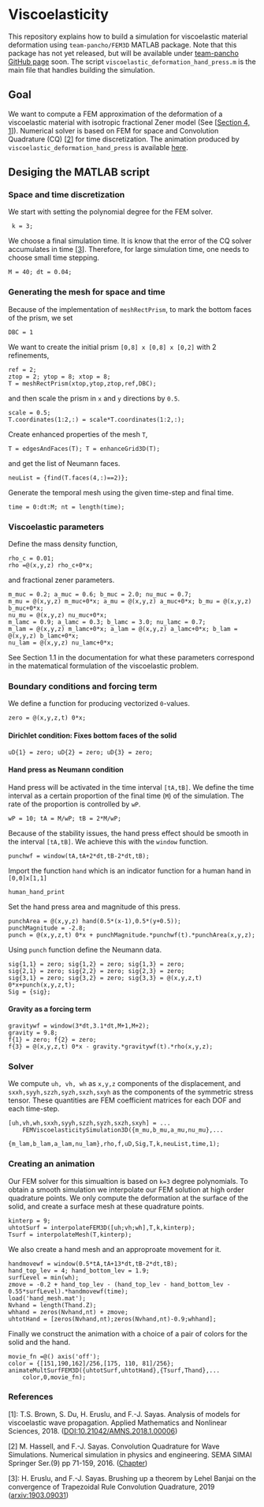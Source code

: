# Viscoelasticity
This repository explains how to build a simulation for viscoelastic material deformation using `team-pancho/FEM3D` MATLAB package. Note that this package has not yet released, but will be available under [team-pancho GitHub page](https://github.com/team-pancho) soon. The script `viscoelastic_deformation_hand_press.m` is the main file that handles building the simulation. 

## Goal
We want to compute a FEM approximation of the deformation of a viscoelastic material with isotropic fractional Zener model (See \[[Section 4, 1](https://github.com/heruslu/Viscoelasticity/blob/master/README.md#references)\]).
Numerical solver is based on FEM for space and Convolution Quadrature (CQ) \[[2](https://github.com/heruslu/Viscoelasticity/blob/master/README.md#references)\] for time discretization. The animation produced by `viscoelastic_deformation_hand_press` is available [here](https://youtu.be/KWdFGECue0g). 

## Desiging the MATLAB script

### Space and time discretization
We start with setting the polynomial degree for the FEM solver. 

`` k = 3;``

We choose a final simulation time. It is know that the error of the CQ solver accumulates in time \[[3](https://github.com/heruslu/Viscoelasticity/blob/master/README.md#references)\]. Therefore, for large simulation time, one needs to choose small time stepping.

``
M = 40;
dt = 0.04;
``

### Generating the mesh for space and time
Because of the implementation of `meshRectPrism`, to mark the bottom faces of the prism, we set
 
``DBC = 1``
 
We want to create the initial prism `[0,8] x [0,8] x [0,2]` with 2 refinements,
 
```
ref = 2;
ztop = 2; ytop = 8; xtop = 8;
T = meshRectPrism(xtop,ytop,ztop,ref,DBC);
```
and then scale the prism in `x` and `y` directions by `0.5`.
```
scale = 0.5; 
T.coordinates(1:2,:) = scale*T.coordinates(1:2,:);
```
Create enhanced properties of the mesh `T`,
```
T = edgesAndFaces(T); T = enhanceGrid3D(T);
```
and get the list of Neumann faces.
```
neuList = {find(T.faces(4,:)==2)};
```

Generate the temporal mesh using the given time-step and final time.
```
time = 0:dt:M; nt = length(time);
```

### Viscoelastic parameters
Define the mass density function,
```
rho_c = 0.01;
rho =@(x,y,z) rho_c+0*x;
```
and fractional zener parameters.
```
m_muc = 0.2; a_muc = 0.6; b_muc = 2.0; nu_muc = 0.7; 
m_mu = @(x,y,z) m_muc+0*x; a_mu = @(x,y,z) a_muc+0*x; b_mu = @(x,y,z) b_muc+0*x;
nu_mu = @(x,y,z) nu_muc+0*x;
m_lamc = 0.9; a_lamc = 0.3; b_lamc = 3.0; nu_lamc = 0.7;
m_lam = @(x,y,z) m_lamc+0*x; a_lam = @(x,y,z) a_lamc+0*x; b_lam = @(x,y,z) b_lamc+0*x;
nu_lam = @(x,y,z) nu_lamc+0*x;
```
See Section 1.1 in the documentation for what these parameters correspond in the matematical formulation of the viscoelastic problem. 

### Boundary conditions and forcing term
We define a function for producing vectorized `0`-values.
```
zero = @(x,y,z,t) 0*x;
```
#### Dirichlet condition: Fixes bottom faces of the solid
```
uD{1} = zero; uD{2} = zero; uD{3} = zero;
```
#### Hand press as Neumann condition
Hand press will be activated in the time interval `[tA,tB]`. We define the time interval as a certain proportion of the final time (`M`) of the simulation. The rate of the proportion is controlled by `wP`.
```
wP = 10; tA = M/wP; tB = 2*M/wP;
```
Because of the stability issues, the hand press effect should be smooth in the interval `[tA,tB]`. We achieve this with the `window` function.
```
punchwf = window(tA,tA+2*dt,tB-2*dt,tB);
```
Import the function `hand` which is an indicator function for a human hand in `[0,0]x[1,1]`
```
human_hand_print
```
Set the hand press area and magnitude of this press.
```
punchArea = @(x,y,z) hand(0.5*(x-1),0.5*(y+0.5));
punchMagnitude = -2.8;
punch = @(x,y,z,t) 0*x + punchMagnitude.*punchwf(t).*punchArea(x,y,z);
```
Using `punch` function define the Neumann data.
```
sig{1,1} = zero; sig{1,2} = zero; sig{1,3} = zero;
sig{2,1} = zero; sig{2,2} = zero; sig{2,3} = zero; 
sig{3,1} = zero; sig{3,2} = zero; sig{3,3} = @(x,y,z,t) 0*x+punch(x,y,z,t);
Sig = {sig};
```

#### Gravity as a forcing term
```
gravitywf = window(3*dt,3.1*dt,M+1,M+2);
gravity = 9.8;
f{1} = zero; f{2} = zero; 
f{3} = @(x,y,z,t) 0*x - gravity.*gravitywf(t).*rho(x,y,z);
```

### Solver
We compute `uh, vh, wh` as `x,y,z` components of the displacement, and `sxxh,syyh,szzh,syzh,sxzh,sxyh` as the components of the symmetric stress tensor. These quantities are FEM coefficient matrices for each DOF and each time-step.
```
[uh,vh,wh,sxxh,syyh,szzh,syzh,sxzh,sxyh] = ...
    FEMViscoelasticitySimulation3D({m_mu,b_mu,a_mu,nu_mu},...
                    {m_lam,b_lam,a_lam,nu_lam},rho,f,uD,Sig,T,k,neuList,time,1);
```

### Creating an animation
Our FEM solver for this simualtion is based on `k=3` degree polynomials. To obtain a smooth simulation we interpolate our FEM solution at high order quadrature points. We only compute the deformation at the surface of the solid, and create a surface mesh at these quadrature points.
```
kinterp = 9;
uhtotSurf = interpolateFEM3D([uh;vh;wh],T,k,kinterp);
Tsurf = interpolateMesh(T,kinterp);
```
We also create a hand mesh and an approproate movement for it.
```
handmovewf = window(0.5*tA,tA+13*dt,tB-2*dt,tB);
hand_top_lev = 4; hand_bottom_lev = 1.9;
surfLevel = min(wh);
zmove = -0.2 + hand_top_lev - (hand_top_lev - hand_bottom_lev - 0.55*surfLevel).*handmovewf(time);
load('hand_mesh.mat');
Nvhand = length(Thand.Z);
whhand = zeros(Nvhand,nt) + zmove;
uhtotHand = [zeros(Nvhand,nt);zeros(Nvhand,nt)-0.9;whhand];
```
Finally we construct the animation with a choice of a pair of colors for the solid and the hand.
```
movie_fn =@() axis('off');
color = {[151,190,162]/256,[175, 110, 81]/256};
animateMultSurfFEM3D({uhtotSurf,uhtotHand},{Tsurf,Thand},...
    color,0,movie_fn);
```

### References
\[1\]: T.S. Brown, S. Du, H. Eruslu, and F.-J. Sayas. Analysis of models for viscoelastic wave propagation. Applied Mathematics and Nonlinear Sciences, 2018. ([DOI:10.21042/AMNS.2018.1.00006](https://doi.org/10.1093/imanum/drx079))

\[2\] M. Hassell, and F.-J. Sayas. Convolution Quadrature for Wave Simulations. Numerical simulation in physics and engineering. SEMA SIMAI Springer Ser.(9) pp 71-159, 2016. ([Chapter](https://link-springer-com.udel.idm.oclc.org/chapter/10.1007/978-3-319-32146-2_2))

\[3\]: H. Eruslu, and F.-J. Sayas. Brushing up a theorem by Lehel Banjai on the convergence of Trapezoidal Rule Convolution Quadrature, 2019 ([arxiv:1903.09031](https://arxiv.org/abs/1903.09031))

